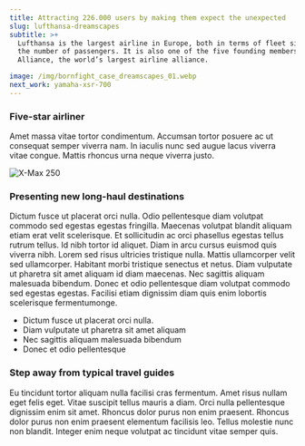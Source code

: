 ```yaml
---
title: Attracting 226.000 users by making them expect the unexpected
slug: lufthansa-dreamscapes
subtitle: >+
  Lufthansa is the largest airline in Europe, both in terms of fleet size and
  the number of passengers. It is also one of the five founding members of Star
  Alliance, the world’s largest airline alliance.

image: /img/bornfight_case_dreamscapes_01.webp
next_work: yamaha-xsr-700
---
```

### Five-star airliner

Amet massa vitae tortor condimentum. Accumsan tortor posuere ac ut consequat semper viverra nam. In iaculis nunc sed augue lacus viverra vitae congue. Mattis rhoncus urna neque viverra justo. 

![X-Max 250](/img/bornfight_case_dreamscapes_02.webp "X-Max 250")

### Presenting new long-haul destinations

Dictum fusce ut placerat orci nulla. Odio pellentesque diam volutpat commodo sed egestas egestas fringilla. Maecenas volutpat blandit aliquam etiam erat velit scelerisque. Et sollicitudin ac orci phasellus egestas tellus rutrum tellus. Id nibh tortor id aliquet. Diam in arcu cursus euismod quis viverra nibh. Lorem sed risus ultricies tristique nulla. Mattis ullamcorper velit sed ullamcorper. Habitant morbi tristique senectus et netus. Diam vulputate ut pharetra sit amet aliquam id diam maecenas. Nec sagittis aliquam malesuada bibendum. Donec et odio pellentesque diam volutpat commodo sed egestas egestas. Facilisi etiam dignissim diam quis enim lobortis scelerisque fermentumonge.

* Dictum fusce ut placerat orci nulla.
* Diam vulputate ut pharetra sit amet aliquam
* Nec sagittis aliquam malesuada bibendum
* Donec et odio pellentesque 

### Step away from typical travel guides

Eu tincidunt tortor aliquam nulla facilisi cras fermentum. Amet risus nullam eget felis eget. Vitae suscipit tellus mauris a diam. Orci nulla pellentesque dignissim enim sit amet. Rhoncus dolor purus non enim praesent. Rhoncus dolor purus non enim praesent elementum facilisis leo. Tellus molestie nunc non blandit. Integer enim neque volutpat ac tincidunt vitae semper quis.